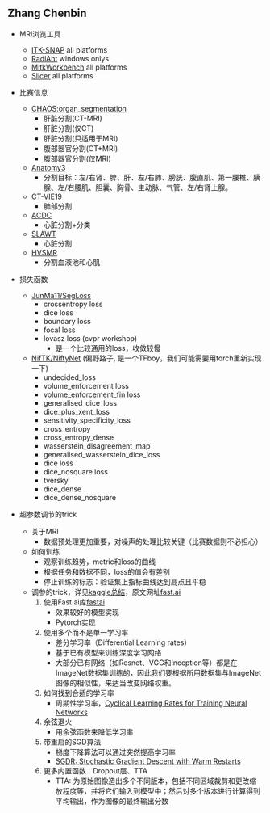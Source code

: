 ## Zhang Chenbin
- MRI浏览工具
    - [ITK-SNAP](http://www.itksnap.org/pmwiki/pmwiki.php) all platforms
    - [RadiAnt](https://www.radiantviewer.com) windows onlys
    - [MitkWorkbench](http://mitk.org/wiki/The_Medical_Imaging_Interaction_Toolkit_(MITK)) all platforms
    - [Slicer](https://www.slicer.org) all platforms
- 比赛信息
    - [CHAOS:organ_segmentation](https://chaos.grand-challenge.org)
        - 肝脏分割(CT-MRI)
        - 肝脏分割(仅CT)
        - 肝脏分割(只适用于MRI)
        - 腹部器官分割(CT+MRI)
        - 腹部器官分割(仅MRI)
    - [Anatomy3](http://www.visceral.eu/closed-benchmarks/anatomy3/)
        - 分割目标：左/右肾、脾、肝、左/右肺、膀胱、腹直肌、第一腰椎、胰腺、左/右腰肌、胆囊、胸骨、主动脉、气管、左/右肾上腺。
    - [CT-VIE19](http://aapmchallenges.cloudapp.net/competitions/35)
        - 肺部分割
    - [ACDC](https://www.creatis.insa-lyon.fr/Challenge/acdc/index.html)
        - 心脏分割+分类
    - [SLAWT](http://www.doc.ic.ac.uk/~rkarim/la_lv_framework/wall/index.html)
        - 心脏分割
    - [HVSMR](http://segchd.csail.mit.edu/index.html)
        - 分割血液池和心肌

- 损失函数
    - [JunMa11/SegLoss](https://github.com/JunMa11/SegLoss)
        - crossentropy loss
        - dice loss
        - boundary loss
        - focal loss
        - lovasz loss (cvpr workshop)
            - 是一个比较通用的loss，收敛较慢
    - [NifTK/NiftyNet](https://github.com/NifTK/NiftyNet/blob/dev/niftynet/layer/loss_segmentation.py) (偏野路子, 是一个TFboy，我们可能需要用torch重新实现一下)
        - undecided_loss
        - volume_enforcement loss
        - volume_enforcement_fin loss
        - generalised_dice_loss
        - dice_plus_xent_loss
        - sensitivity_specificity_loss
        - cross_entropy
        - cross_entropy_dense
        - wasserstein_disagreement_map
        - generalised_wasserstein_dice_loss
        - dice loss
        - dice_nosquare loss
        - tversky
        - dice_dense
        - dice_dense_nosquare

- 超参数调节的trick
    - 关于MRI
        - 数据预处理更加重要，对噪声的处理比较关键（比赛数据则不必担心）
    - 如何训练
        - 观察训练趋势，metric和loss的曲线
        - 根据任务和数据不同，loss的值会有差别
        - 停止训练的标志：验证集上指标曲线达到高点且平稳
    - 调参的trick，详见[kaggle总结](https://mp.weixin.qq.com/s/gf6Ebj9Nnh-QH7fLurH_WA)，原文网址[fast.ai](https://blog.floydhub.com/ten-techniques-from-fast-ai/)
        1. 使用Fast.ai库[fastai](https://github.com/fastai/fastai)
            - 效果较好的模型实现
            - Pytorch实现
        2. 使用多个而不是单一学习率
            - 差分学习率（Differential Learning rates）
            - 基于已有模型来训练深度学习网络
            - 大部分已有网络（如Resnet、VGG和Inception等）都是在ImageNet数据集训练的，因此我们要根据所用数据集与ImageNet图像的相似性，来适当改变网络权重。
        3. 如何找到合适的学习率
            - 周期性学习率，[Cyclical Learning Rates for Training Neural Networks](https://arxiv.org/abs/1506.01186)
        4. 余弦退火
            - 用余弦函数来降低学习率
        5. 带重启的SGD算法
            - 梯度下降算法可以通过突然提高学习率
            - [SGDR: Stochastic Gradient Descent with Warm Restarts](https://arxiv.org/abs/1608.03983)
        6. 更多内置函数：Dropout层、TTA
            - TTA: 为原始图像造出多个不同版本，包括不同区域裁剪和更改缩放程度等，并将它们输入到模型中；然后对多个版本进行计算得到平均输出，作为图像的最终输出分数
        

